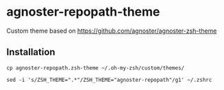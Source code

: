 # agnoster-repopath-theme
Custom theme based on https://github.com/agnoster/agnoster-zsh-theme

## Installation 
```shell
cp agnoster-repopath.zsh-theme ~/.oh-my-zsh/custom/themes/ 
```
```shell
sed -i 's/ZSH_THEME=".*"/ZSH_THEME="agnoster-repopath"/g1' ~/.zshrc
```
